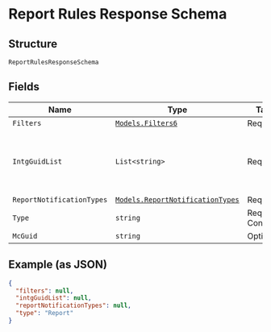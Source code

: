 
# Report Rules Response Schema

## Structure

`ReportRulesResponseSchema`

## Fields

| Name | Type | Tags | Description |
|  --- | --- | --- | --- |
| `Filters` | [`Models.Filters6`](../../doc/models/filters-6.md) | Required | - |
| `IntgGuidList` | `List<string>` | Required | **Constraints**: *Minimum Items*: `1`, *Unique Items Required* |
| `ReportNotificationTypes` | [`Models.ReportNotificationTypes`](../../doc/models/report-notification-types.md) | Required | - |
| `Type` | `string` | Required, Constant | **Default**: `"Report"` |
| `McGuid` | `string` | Optional | - |

## Example (as JSON)

```json
{
  "filters": null,
  "intgGuidList": null,
  "reportNotificationTypes": null,
  "type": "Report"
}
```

